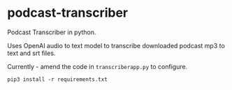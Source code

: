 # podcast-transcriber

Podcast Transcriber in python.

Uses OpenAI audio to text model to transcribe downloaded podcast mp3 to text and srt files.

Currently - amend the code in `transcriberapp.py` to configure.


`pip3 install -r requirements.txt`


